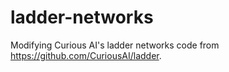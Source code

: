 # ladder-networks

Modifying Curious AI's ladder networks code from https://github.com/CuriousAI/ladder.

